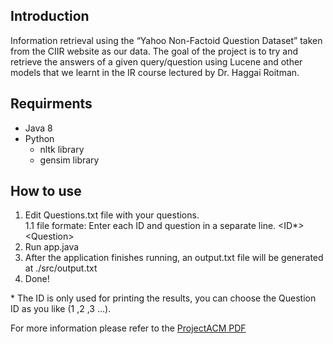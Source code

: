 ## Introduction
Information retrieval using the “Yahoo Non-Factoid Question Dataset” taken from the CIIR website as our data. The goal of the project is to try and retrieve the answers of a given query/question using Lucene and other models that we learnt in the IR course lectured by Dr. Haggai Roitman.

## Requirments
- Java 8
- Python
    - nltk library
    - gensim library

## How to use
1. Edit Questions.txt file with your questions.  
    1.1 file formate: Enter each ID and question in a separate line. <ID*> \<Question>
2. Run app.java
3. After the application finishes running, an output.txt file will be generated at ./src/output.txt
4. Done!

\* The ID is only used for printing the results, you can choose the Question ID as you like (1 ,2 ,3 ...).

For more information please refer to the [ProjectACM PDF](https://github.com/MichaelSimaan/IRProject/raw/master/ProjectACM.pdf)
